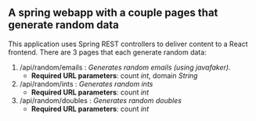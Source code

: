 
## A spring webapp with a couple pages that generate random data
This application uses Spring REST controllers to deliver content to a
React frontend. There are 3 pages that each generate random data:
1. /api/random/emails : _Generates random emails (using javafaker)._
	* **Required URL parameters**: count _int_, domain _String_
2. /api/random/ints : _Generates random ints_
	* **Required URL parameters**: count _int_
3. /api/random/doubles : _Generates random doubles_
	* **Required URL parameters**: count _int_
